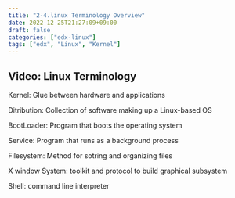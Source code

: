 ```yaml
---
title: "2-4.linux Terminology Overview"
date: 2022-12-25T21:27:09+09:00
draft: false
categories: ["edx-linux"]
tags: ["edx", "Linux", "Kernel"]
---
```


## Video: Linux Terminology

Kernel: Glue between hardware and applications

Ditribution: Collection of software making up a Linux-based OS

BootLoader: Program that boots the operating system

Service: Program that runs as a background process

Filesystem: Method for sotring and organizing files

X window System: toolkit and protocol to build graphical subsystem

Shell: command line interpreter

